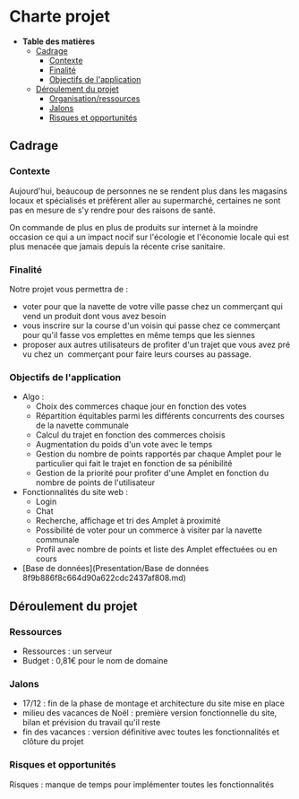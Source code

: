 # Charte projet

- **Table des matières**
    - [Cadrage]()
        - [Contexte]()
        - [Finalité]()
        - [Objectifs de l'application]()
    - [Déroulement du projet]()
        - [Organisation/ressources]()
        - [Jalons]()
        - [Risques et opportunités]()

## Cadrage

### Contexte

Aujourd'hui, beaucoup de personnes ne se rendent plus dans les magasins locaux et spécialisés et préfèrent aller au supermarché, certaines ne sont pas en mesure de s'y rendre pour des raisons de santé.

On commande de plus en plus de produits sur internet à la moindre occasion ce qui a un impact nocif sur l'écologie et l'économie locale qui est plus menacée que jamais depuis la récente crise sanitaire. 

### Finalité

Notre projet vous permettra de :

- voter pour que la navette de votre ville passe chez un commerçant qui vend un produit dont vous avez besoin
- vous inscrire sur la course d'un voisin qui passe chez ce commerçant pour qu'il fasse vos emplettes en même temps que les siennes
- proposer aux autres utilisateurs de profiter d'un trajet que vous avez prévu chez un    commerçant pour faire leurs courses au passage.

### Objectifs de l'application

- Algo :
    - Choix des commerces chaque jour en fonction des votes
    - Répartition équitables parmi les différents concurrents des courses de la navette communale
    - Calcul du trajet en fonction des commerces choisis
    - Augmentation du poids d'un vote avec le temps
    - Gestion du nombre de points rapportés par chaque Amplet pour le particulier qui fait le trajet en fonction de sa pénibilité
    - Gestion de la priorité pour profiter d'une Amplet en fonction du nombre de points de l'utilisateur
- Fonctionnalités du site web :
    - Login
    - Chat
    - Recherche, affichage et tri des Amplet à proximité
    - Possibilité de voter pour un commerce à visiter par la navette communale
    - Profil avec nombre de points et liste des Amplet effectuées ou en cours
- [Base de données](Presentation/Base de données 8f9b886f8c664d90a622cdc2437af808.md)

## Déroulement du projet

### Ressources

- Ressources : un serveur
- Budget : 0,81€ pour le nom de domaine

### Jalons

- 17/12 : fin de la phase de montage et architecture du site mise en place
- milieu des vacances de Noël : première version fonctionnelle du site, bilan et prévision du travail qu'il reste
- fin des vacances : version définitive avec toutes les fonctionnalités et clôture du projet

### Risques et opportunités

Risques : manque de temps pour implémenter toutes les fonctionnalités
